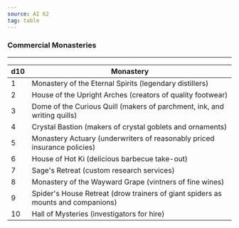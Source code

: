 ```yaml
---
source: AI 62
tag: table
---
```


### Commercial Monasteries
---
|d10|Monastery|
|----|------------|
|1|Monastery of the Eternal Spirits (legendary distillers)|
|2|House of the Upright Arches (creators of quality footwear)|
|3|Dome of the Curious Quill (makers of parchment, ink, and writing quills)|
|4|Crystal Bastion (makers of crystal goblets and ornaments)|
|5|Monastery Actuary (underwriters of reasonably priced insurance policies)|
|6|House of Hot Ki (delicious barbecue take-out)|
|7|Sage's Retreat (custom research services)|
|8|Monastery of the Wayward Grape (vintners of fine wines)|
|9|Spider's House Retreat (drow trainers of giant spiders as mounts and companions)|
|10|Hall of Mysteries (investigators for hire)|
